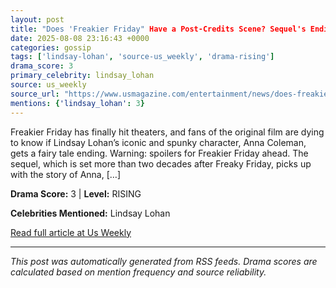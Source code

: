 ```yaml
---
layout: post
title: "Does 'Freakier Friday" Have a Post-Credits Scene? Sequel's Ending Explained"
date: 2025-08-08 23:16:43 +0000
categories: gossip
tags: ['lindsay-lohan', 'source-us_weekly', 'drama-rising']
drama_score: 3
primary_celebrity: lindsay_lohan
source: us_weekly
source_url: "https://www.usmagazine.com/entertainment/news/does-freakier-friday-have-a-post-credits-scene-sequels-ending-explained/"
mentions: {'lindsay_lohan': 3}
---
```


Freakier Friday has finally hit theaters, and fans of the original film are dying to know if Lindsay Lohan’s iconic and spunky character, Anna Coleman, gets a fairy tale ending. Warning: spoilers for Freakier Friday ahead. The sequel, which is set more than two decades after Freaky Friday, picks up with the story of Anna, […]

**Drama Score:** 3 | **Level:** RISING

**Celebrities Mentioned:** Lindsay Lohan

[Read full article at Us Weekly](https://www.usmagazine.com/entertainment/news/does-freakier-friday-have-a-post-credits-scene-sequels-ending-explained/)

---
*This post was automatically generated from RSS feeds. Drama scores are calculated based on mention frequency and source reliability.*
